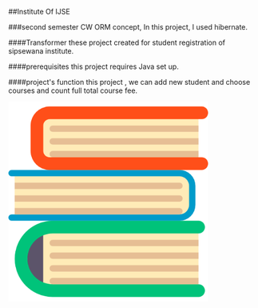 ##Institute Of IJSE  

###second semester CW ORM concept, In this project, I used hibernate.


####Transformer
these project created for student registration of sipsewana institute.


####prerequisites
this project requires Java set up.

####project's function
this project , we can add new student and choose courses and count full total course fee.

<p>
<img src="src/lk/ijse/secondSem/hibernate/views/assets/course2.png"  width="400" height="400">
 

</p>
